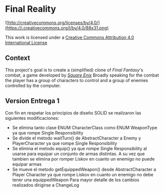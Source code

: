 Final Reality
=============

![http://creativecommons.org/licenses/by/4.0/](https://i.creativecommons.org/l/by/4.0/88x31.png)

This work is licensed under a 
[Creative Commons Attribution 4.0 International License](http://creativecommons.org/licenses/by/4.0/)

Context
-------

This project's goal is to create a (simplified) clone of _Final Fantasy_'s combat, a game developed
by [_Square Enix_](https://www.square-enix.com)
Broadly speaking for the combat the player has a group of characters to control and a group of 
enemies controlled by the computer.

Version Entrega 1
---
Con fin en respetar los principios de diseño SOLID se realizaron las siguientes modificaciones:
* Se elimina tanto clase ENUM CharacterClass como ENUM WeaponType ya que rompe Single Responsibility
* Se divide el metodo waitTurn() de AbstractCharacter a Enemy y PlayerCharacter ya que rompe Single Responsibility
* Se elimina el metodo equip() ya que rompe Single Responsibility al usarse para equipar un conjunto de armas distintas. A su vez
que tambien se elimina por romper Liskov en cuanto un enemigo no puede equipar armas
* Se mueve el metodo getEquippedWeapon() desde AbstractCharacter a Player Character ya que rompe Liskov en cuanto 
un enemigo no debe tener una equippedWeapon
Para mayor detalle de los cambios realizados dirigirse a ChangeLog 